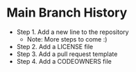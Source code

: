 # Main Branch History

- Step 1. Add a new line to the repository
    - Note: More steps to come :)
- Step 2. Add a LICENSE file
- Step 3. Add a pull request template
- Step 4. Add a CODEOWNERS file
